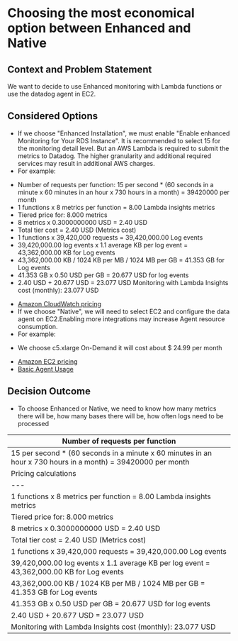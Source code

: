 # Choosing the most economical option between Enhanced and Native

## Context and Problem Statement

We want to decide to use Enhanced monitoring with Lambda functions or use the datadog agent in EC2.

## Considered Options

* If we choose "Enhanced Installation", we must enable "Enable enhanced Monitoring for Your RDS Instance". It is recommended to select 15 for the monitoring detail level. But an AWS Lambda is required to submit the metrics to Datadog. The higher granularity and additional required services may result in additional AWS charges.
* For example:

- Number of requests per function: 15 per second * (60 seconds in a minute x 60 minutes in an hour x 730 hours in a month) = 39420000 per month
- 1 functions x 8 metrics per function = 8.00 Lambda insights metrics
- Tiered price for: 8.000 metrics
- 8 metrics x 0.3000000000 USD = 2.40 USD
- Total tier cost = 2.40 USD (Metrics cost)
- 1 functions x 39,420,000 requests = 39,420,000.00 Log events
- 39,420,000.00 log events x 1.1 average KB per log event = 43,362,000.00 KB for Log events
- 43,362,000.00 KB / 1024 KB per MB / 1024 MB per GB = 41.353 GB for Log events
- 41.353 GB x 0.50 USD per GB = 20.677 USD for log events
- 2.40 USD + 20.677 USD = 23.077 USD
Monitoring with Lambda Insights cost (monthly): 23.077 USD
* [Amazon CloudWatch pricing](https://aws.amazon.com/cloudwatch/pricing/)
* If we choose "Native", we will need to select EC2 and configure the data agent on EC2.Enabling more integrations may increase Agent resource consumption.
* For example:
- We choose c5.xlarge On-Demand it will cost about $ 24.99 per month
* [Amazon EC2 pricing](https://aws.amazon.com/ec2/pricing/)
* [Basic Agent Usage](https://docs.datadoghq.com/agent/basic_agent_usage/?tab=httpcompressionlevel6)

## Decision Outcome

* To choose Enhanced or Native, we need to know how many metrics there will be, how many bases there will be, how often logs need to be processed

|Number of requests per function|
| --- |
|15 per second * (60 seconds in a minute x 60 minutes in an hour x 730 hours in a month) = 39420000 per month|
|Pricing calculations|
| --- |
|1 functions x 8 metrics per function = 8.00 Lambda insights metrics|
|Tiered price for: 8.000 metrics|
|8 metrics x 0.3000000000 USD = 2.40 USD|
|Total tier cost = 2.40 USD (Metrics cost)|
|1 functions x 39,420,000 requests = 39,420,000.00 Log events|
|39,420,000.00 log events x 1.1 average KB per log event = 43,362,000.00 KB for Log events|
|43,362,000.00 KB / 1024 KB per MB / 1024 MB per GB = 41.353 GB for Log events|
|41.353 GB x 0.50 USD per GB = 20.677 USD for log events|
|2.40 USD + 20.677 USD = 23.077 USD|
| Monitoring with Lambda Insights cost (monthly): 23.077 USD|
